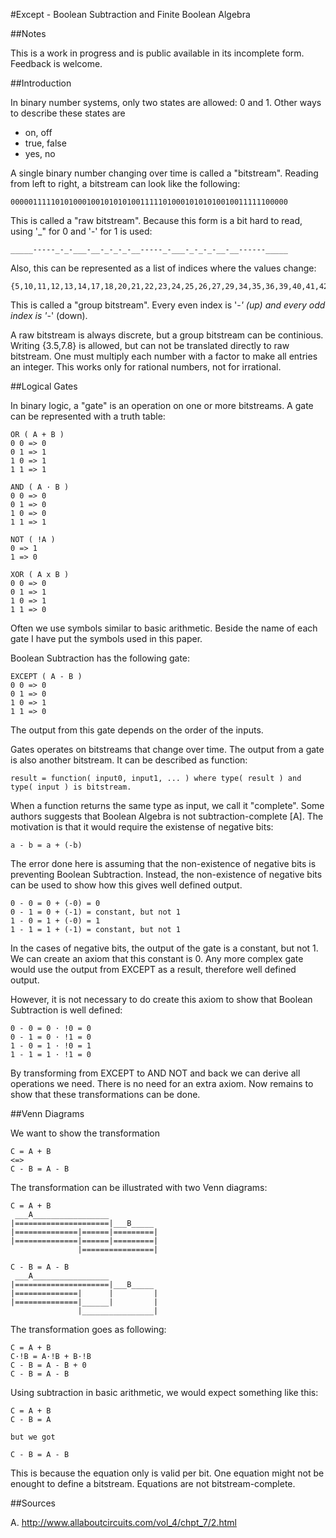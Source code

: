 #Except - Boolean Subtraction and Finite Boolean Algebra

##Notes

This is a work in progress and is public available in its incomplete form.
Feedback is welcome.

##Introduction

In binary number systems, only two states are allowed: 0 and 1.
Other ways to describe these states are
- on, off
- true, false
- yes, no

A single binary number changing over time is called a "bitstream".
Reading from left to right, a bitstream can look like the following:

    00000111110101000100101010100111110100010101010010011111100000

This is called a "raw bitstream".
Because this form is a bit hard to read, using '_" for 0 and '-' for 1 is used:

    _____-----_-_-___-__-_-_-_-__-----_-___-_-_-_-__-__------_____

Also, this can be represented as a list of indices where the values change:

    {5,10,11,12,13,14,17,18,20,21,22,23,24,25,26,27,29,34,35,36,39,40,41,42,43,44,45,46,48,49,51,57}

This is called a "group bitstream".
Every even index is '_-' (up) and every odd index is '-_' (down).

A raw bitstream is always discrete, but a group bitstream can be continious.
Writing {3.5,7.8} is allowed, but can not be translated directly to raw bitstream.
One must multiply each number with a factor to make all entries an integer.
This works only for rational numbers, not for irrational.

##Logical Gates

In binary logic, a "gate" is an operation on one or more bitstreams.
A gate can be represented with a truth table:

    OR ( A + B )
    0 0 => 0
    0 1 => 1
    1 0 => 1
    1 1 => 1

    AND ( A · B )
    0 0 => 0
    0 1 => 0
    1 0 => 0
    1 1 => 1

    NOT ( !A )
    0 => 1
    1 => 0

    XOR ( A x B )
    0 0 => 0
    0 1 => 1
    1 0 => 1
    1 1 => 0

Often we use symbols similar to basic arithmetic.
Beside the name of each gate I have put the symbols used in this paper.

Boolean Subtraction has the following gate:

    EXCEPT ( A - B )
    0 0 => 0
    0 1 => 0
    1 0 => 1
    1 1 => 0
    
The output from this gate depends on the order of the inputs.

Gates operates on bitstreams that change over time.
The output from a gate is also another bitstream.
It can be described as function:

    result = function( input0, input1, ... ) where type( result ) and type( input ) is bitstream.

When a function returns the same type as input, we call it "complete".
Some authors suggests that Boolean Algebra is not subtraction-complete [A].
The motivation is that it would require the existense of negative bits:

    a - b = a + (-b) 

The error done here is assuming that the non-existence of negative bits is preventing Boolean Subtraction.
Instead, the non-existence of negative bits can be used to show how this gives well defined output.

    0 - 0 = 0 + (-0) = 0
    0 - 1 = 0 + (-1) = constant, but not 1
    1 - 0 = 1 + (-0) = 1
    1 - 1 = 1 + (-1) = constant, but not 1
    
In the cases of negative bits, the output of the gate is a constant, but not 1.
We can create an axiom that this constant is 0.
Any more complex gate would use the output from EXCEPT as a result, therefore well defined output.

However, it is not necessary to do create this axiom to show that Boolean Subtraction is well defined:

    0 - 0 = 0 · !0 = 0
    0 - 1 = 0 · !1 = 0
    1 - 0 = 1 · !0 = 1
    1 - 1 = 1 · !1 = 0

By transforming from EXCEPT to AND NOT and back we can derive all operations we need.
There is no need for an extra axiom.
Now remains to show that these transformations can be done.

##Venn Diagrams

We want to show the transformation

    C = A + B
    <=>
    C - B = A - B

The transformation can be illustrated with two Venn diagrams:

    C = A + B
     ___A_________________
    |=====================|___B_____
    |==============|======|=========|
    |==============|======|=========|
                   |================|

    C - B = A - B
     ___A_________________
    |=====================|___B_____
    |==============|      |         |
    |==============|______|         |
                   |________________|

The transformation goes as following:

    C = A + B
    C·!B = A·!B + B·!B
    C - B = A - B + 0
    C - B = A - B

Using subtraction in basic arithmetic, we would expect something like this:

    C = A + B
    C - B = A
    
    but we got
    
    C - B = A - B

This is because the equation only is valid per bit.
One equation might not be enought to define a bitstream.
Equations are not bitstream-complete.




##Sources

A. http://www.allaboutcircuits.com/vol_4/chpt_7/2.html


